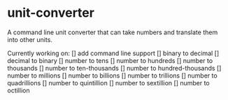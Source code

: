 # unit-converter
A command line unit converter that can take numbers and translate them into other units.

Currently working on:
[] add command line support
[] binary to decimal
[] decimal to binary
[] number to tens
[] number to hundreds
[] number to thousands
[] number to ten-thousands
[] number to hundred-thousands
[] number to millions
[] number to billions
[] number to trillions
[] number to quadrillions
[] number to quintillion
[] number to sextillion
[] number to octillion


